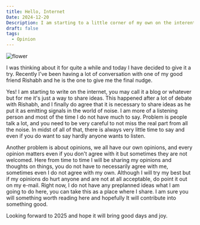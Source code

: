 ```yaml
---
title: Hello, Internet
Date: 2024-12-20
Description: I am starting to a little corner of my own on the interent.
draft: false
tags:
  - Opinion
---
```

![flower](flower.jpg)

I was thinking about it for quite a while and today I have decided to give it a try. Recently I've been having a lot of conversation with one of my good friend Rishabh and he is the one to give me the final nudge.

Yes! I am starting to write on the internet, you may call it a blog or whatever but for me it's just a way to share ideas. This happened after a lot of debate with Rishabh, and I finally do agree that it is necessary to share ideas as he put it as emitting signals in the world of noise. I am more of a listening person and most of the time I do not have much to say. Problem is people talk a lot, and you need to be very careful to not miss the real part from all the noise. In midst of all of that, there is always very little time to say and even if you do want to say hardly anyone wants to listen.

Another problem is about opinions, we all have our own opinions, and every opinion matters even if you don't agree with it but sometimes they are not welcomed. Here from time to time I will be sharing my opinions and thoughts on things, you do not have to necessarily agree with me, sometimes even I do not agree with my own. Although I will try my best but if my opinions do hurt anyone and are not at all acceptable, do point it out on my e-mail. Right now, I do not have any preplanned ideas what I am going to do here, you can take this as a place where I share. I am sure you will something worth reading here and hopefully It will contribute into something good.

Looking forward to 2025 and hope it will bring good days and joy.